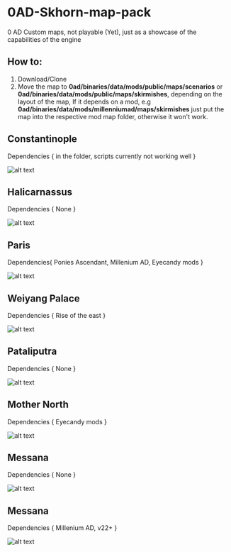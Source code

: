 # 0AD-Skhorn-map-pack
0 AD Custom maps, not playable (Yet), just as a showcase of the capabilities of the engine

## How to:

1. Download/Clone
2. Move the map to **0ad/binaries/data/mods/public/maps/scenarios** or **0ad/binaries/data/mods/public/maps/skirmishes**, depending on the layout of the map, If it depends on a mod, e.g **0ad/binaries/data/mods/millenniumad/maps/skirmishes** just put the map into the respective mod map folder, otherwise it won't work.


## Constantinople

  Dependencies { in the folder, scripts currently not working well }
  
![alt text][Constantinople]

[Constantinople]: https://github.com/Skhorn/0AD-map-pack/blob/master/screenshots/Constantinople_preview.png "Constantinople"

## Halicarnassus

  Dependencies { None }
  
![alt text][Halicarnassus]

[Halicarnassus]: https://github.com/Skhorn/0AD-map-pack/blob/master/screenshots/Halicarnassus_preview.png "Halicarnassus"

## Paris

  Dependencies{ Ponies Ascendant, Millenium AD, Eyecandy mods }
  
![alt text][Paris]

[Paris]: https://github.com/Skhorn/0AD-map-pack/blob/master/screenshots/Paris_preview.png "Paris"

## Weiyang Palace
  
  Dependencies { Rise of the east }
  
![alt text][Weiyang]

[Weiyang]: https://github.com/Skhorn/0AD-map-pack/blob/master/screenshots/Weiyang_preview.png "Weiyang Palace"

## Pataliputra
  
  Dependencies { None }

![alt text][Pataliputra]

[Pataliputra]: https://github.com/Skhorn/0AD-map-pack/blob/master/screenshots/Pataliputra_preview.png "Pataliputra"

## Mother North
  
  Dependencies { Eyecandy mods }
  
![alt text][North]

[North]: https://github.com/Skhorn/0AD-map-pack/blob/master/screenshots/Mother_North_preview.png "Mother North"

## Messana

  Dependencies { None }
  
  ![alt text][Messana]

[Messana]: https://github.com/Skhorn/0AD-map-pack/blob/master/screenshots/Messana_preview.png "Messana"
  

## Messana

  Dependencies { Millenium AD, v22+ }
  
  ![alt text][Messana]

[Messana]: https://github.com/Skhorn/0AD-map-pack/blob/master/screenshots/Norsemen_preview.png "Norsemen"

